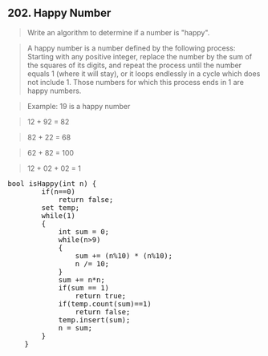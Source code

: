 ## 202. Happy Number
> Write an algorithm to determine if a number is "happy".



> A happy number is a number defined by the following process: Starting with any positive integer, replace the number by the sum of the squares of its digits, and repeat the process until the number equals 1 (where it will stay), or it loops endlessly in a cycle which does not include 1. Those numbers for which this process ends in 1 are happy numbers.



> Example: 19 is a happy number



> 12 + 92 = 82


> 82 + 22 = 68


> 62 + 82 = 100


> 12 + 02 + 02 = 1

<pre>
bool isHappy(int n) {
        if(n==0)
            return false;
        set<int> temp;
        while(1)
        {
            int sum = 0;
            while(n>9)
            {
                sum += (n%10) * (n%10);
                n /= 10;
            }
            sum += n*n;
            if(sum == 1)
                return true;
            if(temp.count(sum)==1)
                return false;
            temp.insert(sum);
            n = sum;
        }
    }